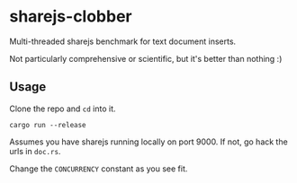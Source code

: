 # sharejs-clobber

Multi-threaded sharejs benchmark for text document inserts.

Not particularly comprehensive or scientific, but it's better than nothing :)

## Usage

Clone the repo and `cd` into it.

```
cargo run --release
```

Assumes you have sharejs running locally on port 9000. If not, go hack the urls in `doc.rs`.

Change the `CONCURRENCY` constant as you see fit.
